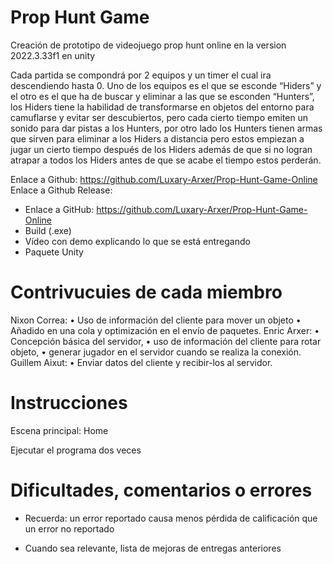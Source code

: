 # Prop Hunt Game
Creación de prototipo de videojuego prop hunt online en la version  2022.3.33f1  en unity

Cada partida se compondrá por 2 equipos y un timer el cual ira
descendiendo hasta 0.
Uno de los equipos es el que se esconde “Hiders” y el otro es el que ha de buscar y
eliminar a las que se esconden “Hunters”, los Hiders tiene la habilidad de transformarse
en objetos del entorno para camuflarse y evitar ser descubiertos, pero cada cierto tiempo
emiten un sonido para dar pistas a los Hunters, por otro lado los Hunters tienen armas
que sirven para eliminar a los Hiders a distancia pero estos empiezan a jugar un cierto
tiempo después de los Hiders además de que si no logran atrapar a todos los Hiders
antes de que se acabe el tiempo estos perderán.

Enlace a Github: https://github.com/Luxary-Arxer/Prop-Hunt-Game-Online
Enlace a Github Release: 

- Enlace a GitHub: https://github.com/Luxary-Arxer/Prop-Hunt-Game-Online
- Build (.exe)
- Vídeo con demo explicando lo que se está entregando
- Paquete Unity

# Contrivucuies de cada miembro
Nixon Correa:
• Uso de información del cliente para mover un objeto
• Añadido en una cola y optimización en el envío de paquetes.
Enric Arxer:
• Concepción básica del servidor,
• uso de información del cliente para rotar objeto,
• generar jugador en el servidor cuando se realiza la conexión.
Guillem Aixut:
• Enviar datos del cliente y recibir-los al servidor.

# Instrucciones
 
Escena principal: Home

Ejecutar el programa dos veces


# Dificultades, comentarios o errores

- Recuerda: un error reportado causa menos pérdida de calificación que un error no reportado

- Cuando sea relevante, lista de mejoras de entregas anteriores

